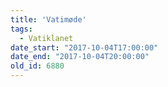 ```yaml
---
title: 'Vatimøde'
tags:
  - Vatiklanet
date_start: "2017-10-04T17:00:00"
date_end: "2017-10-04T20:00:00"
old_id: 6880
---
```


